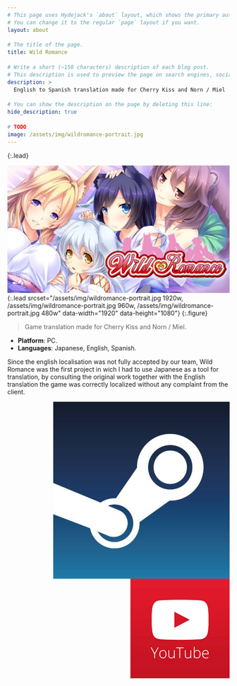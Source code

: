 ```yaml
---
# This page uses Hydejack's `about` layout, which shows the primary author's picture and about text at the top.
# You can change it to the regular `page` layout if you want.
layout: about

# The title of the page.
title: Wild Romance

# Write a short (~150 characters) description of each blog post.
# This description is used to preview the page on search engines, social media, etc.
description: >
  English to Spanish translation made for Cherry Kiss and Norn / Miel

# You can show the description on the page by deleting this line:
hide_description: true

# TODO
image: /assets/img/wildromance-portrait.jpg
---
```

{:.lead}

![Screenshot](/assets/img/wildromance-portrait.jpg){:.lead srcset="/assets/img/wildromance-portrait.jpg 1920w, /assets/img/wildromance-portrait.jpg 960w, /assets/img/wildromance-portrait.jpg 480w" data-width="1920" data-height="1080"}
{:.figure}

> Game translation made for Cherry Kiss and Norn / Miel.

<ul>
  <li><b id="notice">Platform</b>: PC.</li>
  <li><b id="notice">Languages</b>: Japanese, English, Spanish.</li>
</ul>

<p>Since the english localisation was not fully accepted by our team, Wild Romance was the first project in wich I had to use Japanese as a tool for translation, by consulting the original work together with the English translation the game was correctly localized without any complaint from the client.</p>

<div>
  <a class="imgclass" href="https://store.steampowered.com/app/493450/Wild_Romance/" target="_blank">
    <img align="right" class="game-social" src="/assets/img/steam-small.jpg"/>
  </a> 
  <a class="imgclass" href="https://www.youtube.com/watch?v=QZyXCglsapg&t" target="_blank">
    <img align="right" class="game-social" src="/assets/img/youtube-small.jpg"/>
  </a>
</div>

